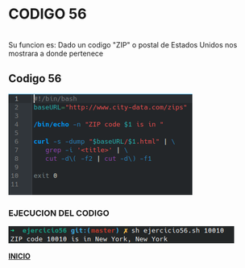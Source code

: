 # **CODIGO 56**
<br>
Su funcion es: Dado un codigo "ZIP" o postal de Estados Unidos nos mostrara a donde pertenece
<br>

## Codigo 56
![codigo56.png](codigo56.png)

### **EJECUCION DEL CODIGO**
![ejecucion.png](ejecucion.png)

**[INICIO](https://github.com/SPM-UPVictoria/test-git-2130074/blob/main/README.md)**
